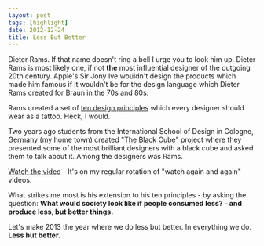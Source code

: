 ```yaml
---
layout: post
tags: [highlight]
date: 2012-12-24
title: Less But Better
---
```

Dieter Rams. If that name doesn't ring a bell I urge you to look him up. Dieter Rams is most likely one, if not **the** most influential designer of the outgoing 20th century. Apple's Sir Jony Ive wouldn't design the products which made him famous if it wouldn't be for the design language which Dieter Rams created for Braun in the 70s and 80s.

Rams created a set of [ten design principles](https://www.vitsoe.com/rw/about/good-design) which every designer should wear as a tattoo. Heck, I would.

Two years ago students from the International School of Design in Cologne, Germany (my home town) created "[The Black Cube](http://www.the-black-cube.com/)" project where they presented some of the most brilliant designers with a black cube and asked them to talk about it. Among the designers was Rams.

[Watch the video](https://vimeo.com/19125863) - It's on my regular rotation of "watch again and again" videos.

What strikes me most is his extension to his ten principles - by asking the question: **What would society look like if people consumed less? - and produce less, but better things.**

Let's make 2013 the year where we do less but better. In everything we do. **Less but better.**